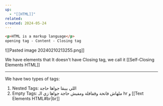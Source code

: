 ```yaml
---
up:
  - "[[HTML]]"
related: 
created: 2024-05-24
---
```

```html
<p>HTML is a markup language</p>
opening tag - Content - Closing tag
```

![[Pasted image 20240210213255.png]]

We have elements that It doesn't have Closing tag, we call it [[Self-Closing Elements HTML]]

---
We have two types of tags:
1. Nested Tags: اللي بيبقا جواها حاجة
2. Empty Tags: ملهاش فاتحة وقفافلة ومفيش حاجة جواها
   زي الـ hr و [[Text Elements HTML#br|br]] 